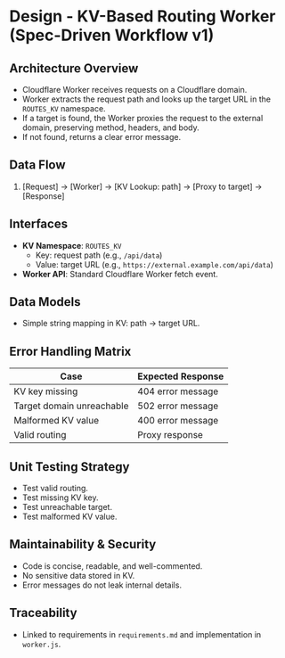 # Design - KV-Based Routing Worker (Spec-Driven Workflow v1)

## Architecture Overview
- Cloudflare Worker receives requests on a Cloudflare domain.
- Worker extracts the request path and looks up the target URL in the `ROUTES_KV` namespace.
- If a target is found, the Worker proxies the request to the external domain, preserving method, headers, and body.
- If not found, returns a clear error message.

## Data Flow
1. [Request] → [Worker] → [KV Lookup: path] → [Proxy to target] → [Response]

## Interfaces
- **KV Namespace**: `ROUTES_KV`
  - Key: request path (e.g., `/api/data`)
  - Value: target URL (e.g., `https://external.example.com/api/data`)
- **Worker API**: Standard Cloudflare Worker fetch event.

## Data Models
- Simple string mapping in KV: path → target URL.

## Error Handling Matrix
| Case                        | Expected Response                |
|-----------------------------|----------------------------------|
| KV key missing              | 404 error message                |
| Target domain unreachable   | 502 error message                |
| Malformed KV value          | 400 error message                |
| Valid routing               | Proxy response                   |

## Unit Testing Strategy
- Test valid routing.
- Test missing KV key.
- Test unreachable target.
- Test malformed KV value.

## Maintainability & Security
- Code is concise, readable, and well-commented.
- No sensitive data stored in KV.
- Error messages do not leak internal details.

## Traceability
- Linked to requirements in `requirements.md` and implementation in `worker.js`.
